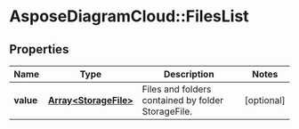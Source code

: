 # AsposeDiagramCloud::FilesList

## Properties
Name | Type | Description | Notes
------------ | ------------- | ------------- | -------------
**value** | [**Array&lt;StorageFile&gt;**](StorageFile.md) | Files and folders contained by folder StorageFile. | [optional] 


